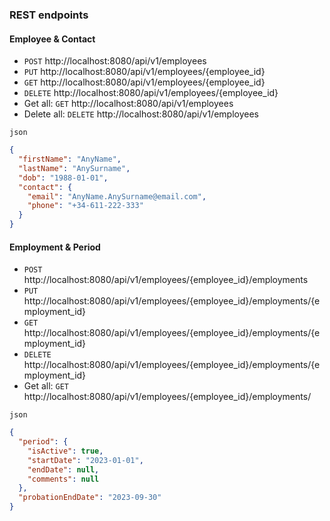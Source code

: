 ### **REST** endpoints

#### Employee & Contact

* `POST` http://localhost:8080/api/v1/employees
* `PUT` http://localhost:8080/api/v1/employees/{employee_id}
* `GET` http://localhost:8080/api/v1/employees/{employee_id}
* `DELETE` http://localhost:8080/api/v1/employees/{employee_id}
* Get all: `GET` http://localhost:8080/api/v1/employees
* Delete all: `DELETE` http://localhost:8080/api/v1/employees

`json`

```json
{
  "firstName": "AnyName",
  "lastName": "AnySurname",
  "dob": "1988-01-01",
  "contact": {
    "email": "AnyName.AnySurname@email.com",
    "phone": "+34-611-222-333"
  }
}
```

#### Employment & Period

* `POST` http://localhost:8080/api/v1/employees/{employee_id}/employments
* `PUT` http://localhost:8080/api/v1/employees/{employee_id}/employments/{employment_id}
* `GET` http://localhost:8080/api/v1/employees/{employee_id}/employments/{employment_id}
* `DELETE` http://localhost:8080/api/v1/employees/{employee_id}/employments/{employment_id}
* Get all: `GET` http://localhost:8080/api/v1/employees/{employee_id}/employments/

`json`

```json
{
  "period": {
    "isActive": true,
    "startDate": "2023-01-01",
    "endDate": null,
    "comments": null
  },
  "probationEndDate": "2023-09-30"
}
```
